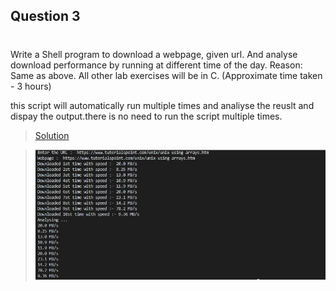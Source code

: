 
## Question 3
#
Write a Shell program to download a webpage, given url. And analyse download performance by running at different time of the day.
Reason: Same as above. All other lab exercises will be in C.
(Approximate time taken - 3 hours)  

this script will automatically run multiple times and analiyse the reuslt and dispay the output.there is no need to run the script multiple times.
>[Solution](./q3.sh)

>![Output Screenshot](./output1.jpg)
#